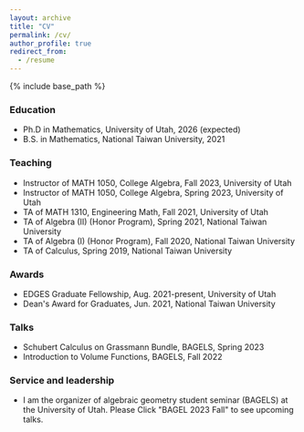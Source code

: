 ```yaml
---
layout: archive
title: "CV"
permalink: /cv/
author_profile: true
redirect_from:
  - /resume
---
```


{% include base_path %}

### Education
* Ph.D in Mathematics, University of Utah, 2026 (expected)
* B.S. in Mathematics, National Taiwan University, 2021


### Teaching
* Instructor of MATH 1050, College Algebra, Fall 2023, University of Utah
* Instructor of MATH 1050, College Algebra, Spring 2023, University of Utah
* TA of MATH 1310, Engineering Math, Fall 2021, University of Utah
* TA of Algebra (II) (Honor Program), Spring 2021, National Taiwan University
* TA of Algebra (I) (Honor Program), Fall 2020, National Taiwan University
* TA of Calculus, Spring 2019, National Taiwan University

### Awards
* EDGES Graduate Fellowship, Aug. 2021-present, University of Utah
* Dean's Award for Graduates, Jun. 2021, National Taiwan University

  
### Talks
* Schubert Calculus on Grassmann Bundle, BAGELS, Spring 2023
* Introduction to Volume Functions, BAGELS, Fall 2022
  

### Service and leadership
* I am the organizer of algebraic geometry student seminar (BAGELS) at the University of Utah. Please Click "BAGEL 2023 Fall" to see upcoming talks.
